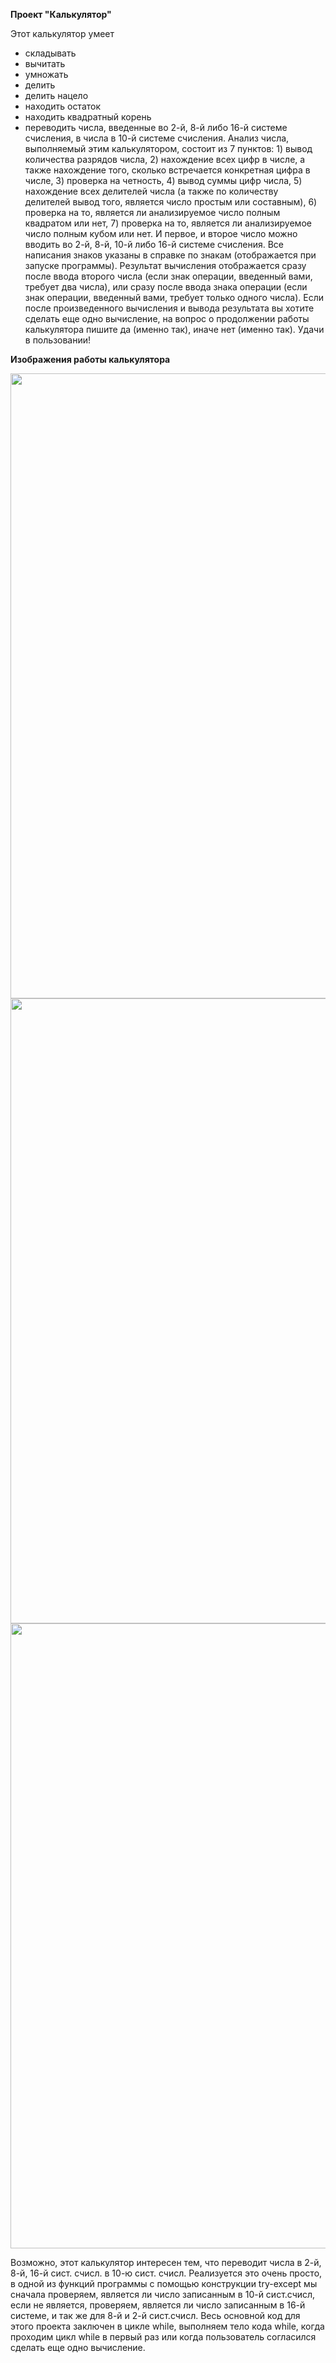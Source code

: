 __Проект "Калькулятор"__

Этот калькулятор умеет 
* складывать
* вычитать
* умножать
* делить
* делить нацело
* находить остаток
* находить квадратный корень
* переводить числа, введенные во 2-й, 8-й либо 16-й системе счисления, в числа в 10-й системе счисления. Анализ числа, выполняемый этим калькулятором, состоит из 7 пунктов: 1) вывод количества разрядов числа, 2) нахождение всех цифр в числе, а также нахождение того, сколько встречается конкретная цифра в числе, 3) проверка на четность, 4) вывод суммы цифр числа, 5) нахождение всех делителей числа (а также по количеству делителей вывод того, является число простым или составным), 6) проверка на то, является ли анализируемое число полным квадратом или нет, 7) проверка на то, является ли анализируемое число полным кубом или нет. И первое, и второе число можно вводить во 2-й, 8-й, 10-й либо 16-й системе счисления. Все написания знаков указаны в справке по знакам (отображается при запуске программы). Результат вычисления отображается сразу после ввода второго числа (если знак операции, введенный вами, требует два числа), или сразу после ввода знака операции (если знак операции, введенный вами, требует только одного числа). Если после произведенного вычисления и вывода результата вы хотите сделать еще одно вычисление, на вопрос о продолжении работы калькулятора пишите да (именно так), иначе нет (именно так). Удачи в пользовании!

__Изображения работы калькулятора__

<image src="https://raw.githubusercontent.com/pavelbonartsev/githubphoto/main/%D0%A1%D0%BD%D0%B8%D0%BC%D0%BE%D0%BA%20%D1%8D%D0%BA%D1%80%D0%B0%D0%BD%D0%B0%202023-11-09%20194540.png?token=GHSAT0AAAAAACKC5QQU3TD7VMJPOXUAU45UZKNBUSQ" width = "1000">

<image src="https://raw.githubusercontent.com/pavelbonartsev/githubphotozz/main/%D0%A1%D0%BD%D0%B8%D0%BC%D0%BE%D0%BA%20%D1%8D%D0%BA%D1%80%D0%B0%D0%BD%D0%B0%202023-11-09%20170906.png" width = "1000">

<image src="https://raw.githubusercontent.com/pavelbonartsev/githubphotozz/main/%D0%A1%D0%BD%D0%B8%D0%BC%D0%BE%D0%BA%20%D1%8D%D0%BA%D1%80%D0%B0%D0%BD%D0%B0%202023-11-09%20171039.png" width = "1000">

Возможно, этот калькулятор интересен тем, что переводит числа в 2-й, 8-й, 16-й сист. счисл. в 10-ю сист. счисл. Реализуется это очень просто, в одной из функций программы с помощью конструкции try-except мы сначала проверяем, является ли число записанным в 10-й сист.счисл, если не является, проверяем, является ли число записанным в 16-й системе, и так же для 8-й и 2-й сист.счисл.
Весь основной код для этого проекта заключен в цикле while, выполняем тело кода while, когда проходим цикл while в первый раз или когда пользователь согласился сделать еще одно вычисление.
